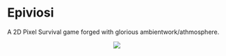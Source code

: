 # Epiviosi
A 2D Pixel Survival game forged with glorious ambientwork/athmosphere.

<div align="center">
  <a href="https://discord.gg/UeGeFgJ"><img src="https://img.shields.io/discord/439447018902126592.svg" /></a>
</div>
